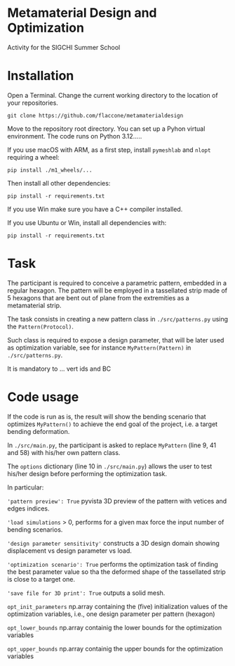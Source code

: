 # Metamaterial Design and Optimization
Activity for the SIGCHI Summer School

# Installation
Open a Terminal.
Change the current working directory to the location of your repositories.

~~~
git clone https://github.com/flaccone/metamaterialdesign
~~~

Move to the repository root directory. You can set up a Pyhon virtual environment. The code runs on Python 3.12.....

If you use macOS with ARM, as a first step, install ```pymeshlab``` and ```nlopt``` requiring a wheel:
~~~
pip install ./m1_wheels/...
~~~

Then install all other dependencies:
~~~
pip install -r requirements.txt
~~~

If you use Win make sure you have a C++ compiler installed.

If you use Ubuntu or Win, install all dependencies with:
~~~
pip install -r requirements.txt
~~~


# Task  
The participant is required to conceive a parametric pattern, embedded in a regular hexagon. The pattern will be employed in a tassellated strip made of 5 hexagons that are bent out of plane from the extremities as a metamaterial strip.

The task consists in creating a new pattern class in ```./src/patterns.py``` using the ```Pattern(Protocol)```.

Such class is required to expose a design parameter, that will be later used as optimization variable, see for instance ```MyPattern(Pattern)``` in ```./src/patterns.py```.

It is mandatory to ... vert ids and BC


# Code usage
If the code is run as is, the result will show the bending scenario that optimizes ```MyPattern()``` to achieve the end goal of the project, i.e. a target bending deformation.

In ```./src/main.py```, the participant is asked to replace ```MyPattern``` (line 9, 41 and 58) with his/her own pattern class.

The ```options``` dictionary (line 10 in ```./src/main.py```) allows the user to test his/her design before performing the optimization task.

In particular:

```'pattern preview': True``` pyvista 3D preview of the pattern with vetices and edges indices.

```'load simulations``` > 0, performs for a given max force the input number of bending scenarios.

```'design parameter sensitivity'``` constructs a 3D design domain showing displacement vs design parameter vs load.

```'optimization scenario': True``` performs the optimization task of finding the best parameter value so tha the deformed shape of the tassellated strip is close to a target one.

```'save file for 3D print': True``` outputs a solid mesh.

```opt_init_parameters``` np.array containing the (five) initialization values of the optimization variables, i.e., one design parameter per pattern (hexagon)

```opt_lower_bounds```  np.array containig the lower bounds for the optimization variables

```opt_upper_bounds```  np.array containig the upper bounds for the optimization variables

